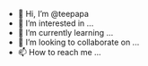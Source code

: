 - 👋 Hi, I’m @teepapa
- 👀 I’m interested in ...
- 🌱 I’m currently learning ...
- 💞️ I’m looking to collaborate on ...
- 📫 How to reach me ...

<!---
teepapa/teepapa is a ✨ special ✨ repository because its `README.md` (this file) appears on your GitHub profile.
You can click the Preview link to take a look at your changes.
--->
